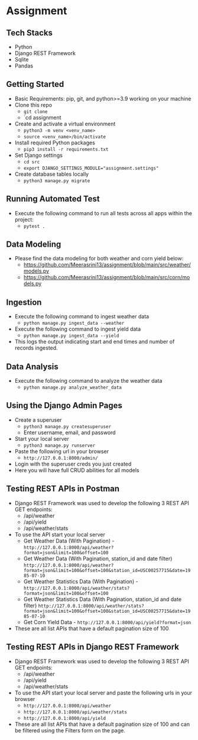 # Assignment

## Tech Stacks
- Python
- Django REST Framework
- Sqlite
- Pandas

## Getting Started
- Basic Requirements: pip, git, and python>=3.9 working on your machine
- Clone this repo
  - `git clone `
  - `cd assignment
- Create and activate a virtual environment
  - `python3 -m venv <venv_name>`
  - `source <venv_name>/bin/activate`
- Install required Python packages
  - `pip3 install -r requirements.txt`
- Set Django settings
  - `cd src`
  - `export DJANGO_SETTINGS_MODULE="assignment.settings"`
- Create database tables locally
  - `python3 manage.py migrate`


## Running Automated Test
- Execute the following command to run all tests across all apps within the project:
  - `pytest .`


## Data Modeling
- Please find the data modeling for both weather and corn yield below:
  - https://github.com/Meerasrini13/assignment/blob/main/src/weather/models.py
  - https://github.com/Meerasrini13/assignment/blob/main/src/corn/models.py


## Ingestion
- Execute the following command to ingest weather data
  - `python manage.py ingest_data --weather`
- Execute the following command to ingest yield data
  - `python manage.py ingest_data --yield`
- This logs the output indicating start and end times and number of records ingested.

## Data Analysis
- Execute the following command to analyze the weather data
  - `python manage.py analyze_weather_data`

## Using the Django Admin Pages
- Create a superuser
  - `python3 manage.py createsuperuser`
  - Enter username, email, and password
- Start your local server
  - `python3 manage.py runserver`
- Paste the following url in your browser
  - `http://127.0.0.1:8000/admin/`
- Login with the superuser creds you just created
- Here you will have full CRUD abilities for all models



## Testing REST APIs in Postman
- Django REST Framework was used to develop the following 3 REST API GET endpoints:
  - /api/weather 
  - /api/yield
  - /api/weather/stats
- To use the API start your local server
  - Get Weather Data (With Pagination) - `http://127.0.0.1:8000/api/weather?format=json&limit=100&offset=100`
  - Get Weather Data (With Pagination, station_id and date filter) `http://127.0.0.1:8000/api/weather?format=json&limit=100&offset=100&station_id=USC00257715&date=1985-07-10`
  - Get Weather Statistics Data (With Pagination) - `http://127.0.0.1:8000/api/weather/stats?format=json&limit=100&offset=100`
  - Get Weather Statistics Data (With Pagination, station_id and date filter) `http://127.0.0.1:8000/api/weather/stats?format=json&limit=100&offset=100&station_id=USC00257715&date=1985-07-10`
  - Get Corn Yield Data - `http://127.0.0.1:8000/api/yield?format=json`
- These are all list APIs that have a default pagination size of 100


## Testing REST APIs in Django REST Framework
- Django REST Framework was used to develop the following 3 REST API GET endpoints:
  - /api/weather 
  - /api/yield
  - /api/weather/stats
- To use the API start your local server and paste the following urls in your browser
  - `http://127.0.0.1:8000/api/weather`
  - `http://127.0.0.1:8000/api/weather/stats`
  - `http://127.0.0.1:8000/api/yield`
- These are all list APIs that have a default pagination size of 100 and can be filtered using the Filters form on the page.
